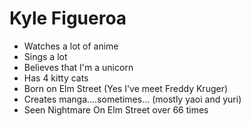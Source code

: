 # Kyle Figueroa

* Watches a lot of anime
* Sings a lot
* Believes that I'm a unicorn 
* Has 4 kitty cats 
* Born on Elm Street (Yes I've meet Freddy Kruger)
* Creates manga....sometimes... (mostly yaoi and yuri)
* Seen Nightmare On Elm Street over 66 times
